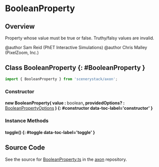 # BooleanProperty

## Overview

Property whose value must be true or false. Truthy/falsy values are invalid.

@author Sam Reid (PhET Interactive Simulations)
@author Chris Malley (PixelZoom, Inc.)

## Class BooleanProperty {: #BooleanProperty }


```js
import { BooleanProperty } from 'scenerystack/axon';
```
### Constructor

#### new BooleanProperty( value : <span style="font-weight: 400;"><span style="color: hsla(calc(var(--md-hue) + 180deg),80%,40%,1);">boolean</span></span>, providedOptions? : <span style="font-weight: 400;">[BooleanPropertyOptions](../axon/BooleanProperty.md#BooleanPropertyOptions)</span> ) {: #constructor data-toc-label='constructor' }

### Instance Methods

#### toggle() {: #toggle data-toc-label='toggle' }



## Source Code

See the source for [BooleanProperty.ts](https://github.com/phetsims/axon/blob/main/js/BooleanProperty.ts) in the [axon](https://github.com/phetsims/axon) repository.
